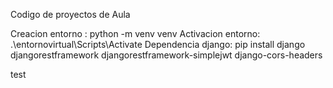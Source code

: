Codigo de proyectos de Aula

Creacion entorno : python -m venv venv
Activacion entorno: .\entornovirtual\Scripts\Activate
Dependencia django: pip install django djangorestframework djangorestframework-simplejwt django-cors-headers

test
